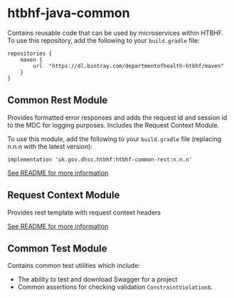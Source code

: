 # htbhf-java-common
Contains reusable code that can be used by microservices within HTBHF. To use this repository, add
the following to your `build.gradle` file:
```
repositories {
    maven {
        url  "https://dl.bintray.com/departmentofhealth-htbhf/maven" 
    }
}
```

## Common Rest Module

Provides formatted error responses and adds the request id and session id to the MDC for logging purposes.
Includes the Request Context Module. 

To use this module, add the following to your `build.gradle` file (replacing n.n.n with the latest version):
```
implementation 'uk.gov.dhsc.htbhf:htbhf-common-rest:n.n.n'
```

[See README for more information](./common_rest/README.md)


## Request Context Module

Provides rest template with request context headers

[See README for more information](./request_context/README.md)

## Common Test Module

Contains common test utilities which include:

 - The ability to test and download Swagger for a project
 - Common assertions for checking validation `ConstraintViolation`s.
